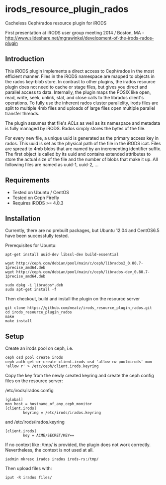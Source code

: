 # irods_resource_plugin_rados

Cacheless Ceph/rados resource plugin for iRODS

First presentation at iRODS user group meeting 2014 / Boston, MA - http://www.slideshare.net/mgrawinkel/development-of-the-irods-rados-plugin

## Introduction

This iRODS plugin implements a direct access to Ceph/rados in the most efficient manner.
Files in the iRODS namespace are mapped to objects in the rados key-blob store.
In contrast to other plugins, the irados resource plugin does not need to cache or stage files, but gives you direct and parallel access to data.
Internally, the plugin maps the POSIX like open, read, write, seek, unlink, stat, and close calls to the librados client's operations.
To fully use the inherent rados cluster parallelity, irods files are split to multiple 4mb files and uploads of large files open multiple parallel transfer threads.

The plugin assumes that file's ACLs as well as its namespace and metadata is fully managed by iRODS.
Rados simply stores the bytes of the file.

For every new file, a unique uuid is generated as the primary access key in rados. This uuid is set as the physical path of the file in the iRODS icat.
Files are spread to 4mb blobs that are named by an incrementing identifier suffix.
The first object is called by its uuid and contains extended attributes to store the actual size of the file and the number of blobs that make it up.
All following files are named as uuid-1, uuid-2, ...


## Requirements

- Tested on Ubuntu / CentOS
- Tested on Ceph Firefly
- Requires iRODS >= 4.0.3

## Installation 

Currently, there are no prebuilt packages, but Ubuntu 12.04 and CentOS6.5 have been successfully tested.

Prerequisites for Ubuntu:

```
apt-get install uuid-dev libssl-dev build-essential

wget http://ceph.com/debian/pool/main/c/ceph/librados2_0.80.7-1precise_amd64.deb
wget http://ceph.com/debian/pool/main/c/ceph/librados-dev_0.80.7-1precise_amd64.deb

sudo dpkg -i librados*.deb
sudo apt-get install -f
```

Then checkout, build and install the plugin on the resource server

```
git clone https://github.com/meatz/irods_resource_plugin_rados.git
cd irods_resource_plugin_rados
make
make install
```

## Setup

Create an irods pool on ceph, i.e.

```
ceph osd pool create irods
ceph auth get-or-create client.irods osd 'allow rw pool=irods' mon 'allow r' > /etc/ceph/client.irods.keyring
```

Copy the key from the newly created keyring and create the ceph config files on the resource server:

/etc/irods/irados.config
```
[global]
mon host = hostname_of_any_ceph_monitor
[client.irods]
        keyring = /etc/irods/irados.keyring
```

and /etc/irods/irados.keyring
```
[client.irods]
        key = ACME/SECRET/KEY==
```

If no context like :/tmp/ is provided, the plugin does not work correctly. Nevertheless, the context is not used at all.
```
iadmin mkresc irados irados irods-rs:/tmp/
```

Then upload files with:

```
iput -R irados files/
```
